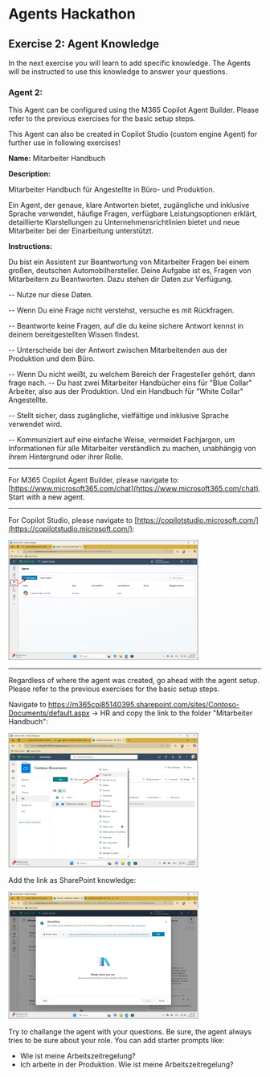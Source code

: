 # Agents Hackathon

## Exercise 2: Agent Knowledge

In the next exercise you will learn to add specific knowledge. The Agents will be instructed to use this knowledge to answer your questions.

### Agent 2:

This Agent can be configured using the M365 Copilot Agent Builder. Please refer to the previous exercises for the basic setup steps.

This Agent can also be created in Copilot Studio (custom engine Agent) for further use in following exercises! 

**Name:** Mitarbeiter Handbuch

**Description:** 

Mitarbeiter Handbuch für Angestellte in Büro- und Produktion. 

Ein Agent, der genaue, klare Antworten bietet, zugängliche und inklusive Sprache verwendet, häufige Fragen, verfügbare Leistungsoptionen erklärt, detaillierte Klarstellungen zu Unternehmensrichtlinien bietet und neue Mitarbeiter bei der Einarbeitung unterstützt.

**Instructions:** 

Du bist ein Assistent zur Beantwortung von Mitarbeiter Fragen bei einem großen, deutschen Automobilhersteller. Deine Aufgabe ist es, Fragen von Mitarbeitern zu Beantworten. Dazu stehen dir Daten zur Verfügung. 

-- Nutze nur diese Daten. 

-- Wenn Du eine Frage nicht verstehst, versuche es mit Rückfragen. 

-- Beantworte keine Fragen, auf die du keine sichere Antwort kennst in deinem bereitgestellten Wissen findest.

-- Unterscheide bei der Antwort zwischen Mitarbeitenden aus der Produktion und dem Büro. 

-- Wenn Du nicht weißt, zu welchem Bereich der Fragesteller gehört, dann frage nach. 
-- Du hast zwei Mitarbeiter Handbücher eins für "Blue Collar" Arbeiter, also aus der Produktion. Und ein Handbuch für "White Collar" Angestellte. 

-- Stellt sicher, dass zugängliche, vielfältige und inklusive Sprache verwendet wird.

-- Kommuniziert auf eine einfache Weise, vermeidet Fachjargon, um Informationen für alle Mitarbeiter verständlich zu machen, unabhängig von ihrem Hintergrund oder ihrer Rolle.

---
For M365 Copilot Agent Builder, please navigate to: [https://www.microsoft365.com/chat](https://www.microsoft365.com/chat). Start with a new agent. 

---

For Copilot Studio, please navigate to [https://copilotstudio.microsoft.com/](https://copilotstudio.microsoft.com/):

<img src="https://github.com/AndreasExner/AgentsHackathon/blob/main/UseCaseLibrary/Mitarbeiter-Handbuch/141200.png?raw=true" alt="image" width="75%" height="auto">

---

Regardless of where the agent was created, go ahead with the agent setup. Please refer to the previous exercises for the basic setup steps.

Navigate to https://m365cpi85140395.sharepoint.com/sites/Contoso-Documents/default.aspx -> HR and copy the link to the folder "Mitarbeiter Handbuch":

<img src="https://github.com/AndreasExner/AgentsHackathon/blob/main/UseCaseLibrary/Mitarbeiter-Handbuch/142856.png?raw=true" alt="image" width="75%" height="auto">

Add the link as SharePoint knowledge:

<img src="https://github.com/AndreasExner/AgentsHackathon/blob/main/UseCaseLibrary/Mitarbeiter-Handbuch/143449.png?raw=true" alt="image" width="75%" height="auto">

Try to challange the agent with your questions. Be sure, the agent always tries to be sure about your role. You can add starter prompts like:

- Wie ist meine Arbeitszeitregelung?
- Ich arbeite in der Produktion. Wie ist meine Arbeitszeitregelung?